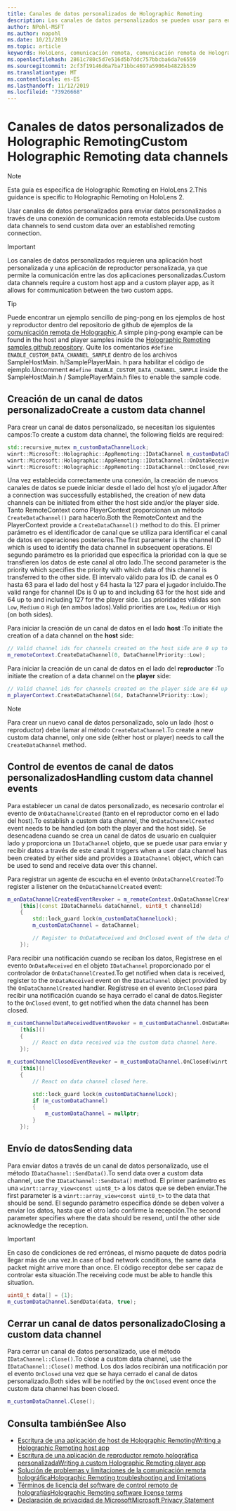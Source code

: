 ```yaml
---
title: Canales de datos personalizados de Holographic Remoting
description: Los canales de datos personalizados se pueden usar para enviar datos de usuario a través de la conexión de Holographic Remoting ya establecida.
author: NPohl-MSFT
ms.author: nopohl
ms.date: 10/21/2019
ms.topic: article
keywords: HoloLens, comunicación remota, comunicación remota de Holographic
ms.openlocfilehash: 2861c780c5d7e516d5b7ddc757bbcba6da7e6559
ms.sourcegitcommit: 2cf3f19146d6a7ba71bbc4697a59064b4822b539
ms.translationtype: MT
ms.contentlocale: es-ES
ms.lasthandoff: 11/12/2019
ms.locfileid: "73926668"
---
```

# <a name="custom-holographic-remoting-data-channels"></a><span data-ttu-id="64fed-104">Canales de datos personalizados de Holographic Remoting</span><span class="sxs-lookup"><span data-stu-id="64fed-104">Custom Holographic Remoting data channels</span></span>

>[!NOTE]
><span data-ttu-id="64fed-105">Esta guía es específica de Holographic Remoting en HoloLens 2.</span><span class="sxs-lookup"><span data-stu-id="64fed-105">This guidance is specific to Holographic Remoting on HoloLens 2.</span></span>

<span data-ttu-id="64fed-106">Usar canales de datos personalizados para enviar datos personalizados a través de una conexión de comunicación remota establecida.</span><span class="sxs-lookup"><span data-stu-id="64fed-106">Use custom data channels to send custom data over an established remoting connection.</span></span>

>[!IMPORTANT]
><span data-ttu-id="64fed-107">Los canales de datos personalizados requieren una aplicación host personalizada y una aplicación de reproductor personalizada, ya que permite la comunicación entre las dos aplicaciones personalizadas.</span><span class="sxs-lookup"><span data-stu-id="64fed-107">Custom data channels require a custom host app and a custom player app, as it allows for communication between the two custom apps.</span></span>

>[!TIP]
><span data-ttu-id="64fed-108">Puede encontrar un ejemplo sencillo de ping-pong en los ejemplos de host y reproductor dentro del repositorio de github de ejemplos de la [comunicación remota de Holographic](https://github.com/microsoft/MixedReality-HolographicRemoting-Samples).</span><span class="sxs-lookup"><span data-stu-id="64fed-108">A simple ping-pong example can be found in the host and player samples inside the [Holographic Remoting samples github repository](https://github.com/microsoft/MixedReality-HolographicRemoting-Samples).</span></span> <span data-ttu-id="64fed-109">Quite los comentarios ```#define ENABLE_CUSTOM_DATA_CHANNEL_SAMPLE``` dentro de los archivos SampleHostMain. h/SamplePlayerMain. h para habilitar el código de ejemplo.</span><span class="sxs-lookup"><span data-stu-id="64fed-109">Uncomment ```#define ENABLE_CUSTOM_DATA_CHANNEL_SAMPLE``` inside the SampleHostMain.h / SamplePlayerMain.h files to enable the sample code.</span></span>


## <a name="create-a-custom-data-channel"></a><span data-ttu-id="64fed-110">Creación de un canal de datos personalizado</span><span class="sxs-lookup"><span data-stu-id="64fed-110">Create a custom data channel</span></span>


<span data-ttu-id="64fed-111">Para crear un canal de datos personalizado, se necesitan los siguientes campos:</span><span class="sxs-lookup"><span data-stu-id="64fed-111">To create a custom data channel, the following fields are required:</span></span>
```cpp
std::recursive_mutex m_customDataChannelLock;
winrt::Microsoft::Holographic::AppRemoting::IDataChannel m_customDataChannel = nullptr;
winrt::Microsoft::Holographic::AppRemoting::IDataChannel::OnDataReceived_revoker m_customChannelDataReceivedEventRevoker;
winrt::Microsoft::Holographic::AppRemoting::IDataChannel::OnClosed_revoker m_customChannelClosedEventRevoker;
```

<span data-ttu-id="64fed-112">Una vez establecida correctamente una conexión, la creación de nuevos canales de datos se puede iniciar desde el lado del host y/o el jugador.</span><span class="sxs-lookup"><span data-stu-id="64fed-112">After a connection was successfully established, the creation of new data channels can be initiated from either the host side and/or the player side.</span></span> <span data-ttu-id="64fed-113">Tanto RemoteContext como PlayerContext proporcionan un método ```CreateDataChannel()``` para hacerlo.</span><span class="sxs-lookup"><span data-stu-id="64fed-113">Both the RemoteContext and the PlayerContext provide a ```CreateDataChannel()``` method to do this.</span></span> <span data-ttu-id="64fed-114">El primer parámetro es el identificador de canal que se utiliza para identificar el canal de datos en operaciones posteriores.</span><span class="sxs-lookup"><span data-stu-id="64fed-114">The first parameter is the channel ID which is used to identify the data channel in subsequent operations.</span></span> <span data-ttu-id="64fed-115">El segundo parámetro es la prioridad que especifica la prioridad con la que se transfieren los datos de este canal al otro lado.</span><span class="sxs-lookup"><span data-stu-id="64fed-115">The second parameter is the priority which specifies the priority with which data of this channel is transferred to the other side.</span></span> <span data-ttu-id="64fed-116">El intervalo válido para los ID. de canal es 0 hasta 63 para el lado del host y 64 hasta la 127 para el jugador incluido.</span><span class="sxs-lookup"><span data-stu-id="64fed-116">The valid range for channel IDs is 0 up to and including 63 for the host side and 64 up to and including 127 for the player side.</span></span> <span data-ttu-id="64fed-117">Las prioridades válidas son ```Low```, ```Medium``` o ```High``` (en ambos lados).</span><span class="sxs-lookup"><span data-stu-id="64fed-117">Valid priorities are ```Low```, ```Medium``` or ```High``` (on both sides).</span></span>

<span data-ttu-id="64fed-118">Para iniciar la creación de un canal de datos en el lado **host** :</span><span class="sxs-lookup"><span data-stu-id="64fed-118">To initiate the creation of a data channel on the **host** side:</span></span>
```cpp
// Valid channel ids for channels created on the host side are 0 up to and including 63
m_remoteContext.CreateDataChannel(0, DataChannelPriority::Low);
```

<span data-ttu-id="64fed-119">Para iniciar la creación de un canal de datos en el lado del **reproductor** :</span><span class="sxs-lookup"><span data-stu-id="64fed-119">To initiate the creation of a data channel on the **player** side:</span></span>
```cpp
// Valid channel ids for channels created on the player side are 64 up to and including 127
m_playerContext.CreateDataChannel(64, DataChannelPriority::Low);
```

>[!NOTE]
><span data-ttu-id="64fed-120">Para crear un nuevo canal de datos personalizado, solo un lado (host o reproductor) debe llamar al método ```CreateDataChannel```.</span><span class="sxs-lookup"><span data-stu-id="64fed-120">To create a new custom data channel, only one side (either host or player) needs to call the ```CreateDataChannel``` method.</span></span>

## <a name="handling-custom-data-channel-events"></a><span data-ttu-id="64fed-121">Control de eventos de canal de datos personalizados</span><span class="sxs-lookup"><span data-stu-id="64fed-121">Handling custom data channel events</span></span>

<span data-ttu-id="64fed-122">Para establecer un canal de datos personalizado, es necesario controlar el evento de ```OnDataChannelCreated``` (tanto en el reproductor como en el lado del host).</span><span class="sxs-lookup"><span data-stu-id="64fed-122">To establish a custom data channel, the ```OnDataChannelCreated``` event needs to be handled (on both the player and the host side).</span></span> <span data-ttu-id="64fed-123">Se desencadena cuando se crea un canal de datos de usuario en cualquier lado y proporciona un ```IDataChannel``` objeto, que se puede usar para enviar y recibir datos a través de este canal.</span><span class="sxs-lookup"><span data-stu-id="64fed-123">It triggers when a user data channel has been created by either side and provides a ```IDataChannel``` object, which can be used to send and receive data over this channel.</span></span>

<span data-ttu-id="64fed-124">Para registrar un agente de escucha en el evento ```OnDataChannelCreated```:</span><span class="sxs-lookup"><span data-stu-id="64fed-124">To register a listener on the ```OnDataChannelCreated``` event:</span></span>
```cpp
m_onDataChannelCreatedEventRevoker = m_remoteContext.OnDataChannelCreated(winrt::auto_revoke,
    [this](const IDataChannel& dataChannel, uint8_t channelId)
    {
        std::lock_guard lock(m_customDataChannelLock);
        m_customDataChannel = dataChannel;

        // Register to OnDataReceived and OnClosed event of the data channel here, see below...
    });
```

<span data-ttu-id="64fed-125">Para recibir una notificación cuando se reciban los datos, Regístrese en el evento ```OnDataReceived``` en el objeto ```IDataChannel``` proporcionado por el controlador de ```OnDataChannelCreated```.</span><span class="sxs-lookup"><span data-stu-id="64fed-125">To get notified when data is received, register to the ```OnDataReceived``` event on the ```IDataChannel``` object provided by the ```OnDataChannelCreated``` handler.</span></span> <span data-ttu-id="64fed-126">Regístrese en el evento ```OnClosed``` para recibir una notificación cuando se haya cerrado el canal de datos.</span><span class="sxs-lookup"><span data-stu-id="64fed-126">Register to the ```OnClosed``` event, to get notified when the data channel has been closed.</span></span>

```cpp
m_customChannelDataReceivedEventRevoker = m_customDataChannel.OnDataReceived(winrt::auto_revoke, 
    [this]()
    {
        // React on data received via the custom data channel here.
    });

m_customChannelClosedEventRevoker = m_customDataChannel.OnClosed(winrt::auto_revoke,
    [this]()
    {
        // React on data channel closed here.

        std::lock_guard lock(m_customDataChannelLock);
        if (m_customDataChannel)
        {
            m_customDataChannel = nullptr;
        }
    });
```

## <a name="sending-data"></a><span data-ttu-id="64fed-127">Envío de datos</span><span class="sxs-lookup"><span data-stu-id="64fed-127">Sending data</span></span>

<span data-ttu-id="64fed-128">Para enviar datos a través de un canal de datos personalizado, use el método ```IDataChannel::SendData()```.</span><span class="sxs-lookup"><span data-stu-id="64fed-128">To send data over a custom data channel, use the ```IDataChannel::SendData()``` method.</span></span> <span data-ttu-id="64fed-129">El primer parámetro es una ```winrt::array_view<const uint8_t>``` a los datos que se deben enviar.</span><span class="sxs-lookup"><span data-stu-id="64fed-129">The first parameter is a ```winrt::array_view<const uint8_t>``` to the data that should be send.</span></span> <span data-ttu-id="64fed-130">El segundo parámetro especifica dónde se deben volver a enviar los datos, hasta que el otro lado confirme la recepción.</span><span class="sxs-lookup"><span data-stu-id="64fed-130">The second parameter specifies where the data should be resend, until the other side acknowledge the reception.</span></span> 

>[!IMPORTANT]
><span data-ttu-id="64fed-131">En caso de condiciones de red erróneas, el mismo paquete de datos podría llegar más de una vez.</span><span class="sxs-lookup"><span data-stu-id="64fed-131">In case of bad network conditions, the same data packet might arrive more than once.</span></span> <span data-ttu-id="64fed-132">El código receptor debe ser capaz de controlar esta situación.</span><span class="sxs-lookup"><span data-stu-id="64fed-132">The receiving code must be able to handle this situation.</span></span>

```cpp
uint8_t data[] = {1};
m_customDataChannel.SendData(data, true);
```

## <a name="closing-a-custom-data-channel"></a><span data-ttu-id="64fed-133">Cerrar un canal de datos personalizado</span><span class="sxs-lookup"><span data-stu-id="64fed-133">Closing a custom data channel</span></span>

<span data-ttu-id="64fed-134">Para cerrar un canal de datos personalizado, use el método ```IDataChannel::Close()```.</span><span class="sxs-lookup"><span data-stu-id="64fed-134">To close a custom data channel, use the ```IDataChannel::Close()``` method.</span></span> <span data-ttu-id="64fed-135">Los dos lados recibirán una notificación por el evento ```OnClosed``` una vez que se haya cerrado el canal de datos personalizado.</span><span class="sxs-lookup"><span data-stu-id="64fed-135">Both sides will be notified by the ```OnClosed``` event once the custom data channel has been closed.</span></span>

```cpp
m_customDataChannel.Close();
```

## <a name="see-also"></a><span data-ttu-id="64fed-136">Consulta también</span><span class="sxs-lookup"><span data-stu-id="64fed-136">See Also</span></span>
* [<span data-ttu-id="64fed-137">Escritura de una aplicación de host de Holographic Remoting</span><span class="sxs-lookup"><span data-stu-id="64fed-137">Writing a Holographic Remoting host app</span></span>](holographic-remoting-create-host.md)
* [<span data-ttu-id="64fed-138">Escritura de una aplicación de reproductor remoto holográfica personalizada</span><span class="sxs-lookup"><span data-stu-id="64fed-138">Writing a custom Holographic Remoting player app</span></span>](holographic-remoting-create-player.md)
* [<span data-ttu-id="64fed-139">Solución de problemas y limitaciones de la comunicación remota holográfica</span><span class="sxs-lookup"><span data-stu-id="64fed-139">Holographic Remoting troubleshooting and limitations</span></span>](holographic-remoting-troubleshooting.md)
* [<span data-ttu-id="64fed-140">Términos de licencia del software de control remoto de holografías</span><span class="sxs-lookup"><span data-stu-id="64fed-140">Holographic Remoting software license terms</span></span>](https://docs.microsoft.com//legal/mixed-reality/microsoft-holographic-remoting-software-license-terms)
* [<span data-ttu-id="64fed-141">Declaración de privacidad de Microsoft</span><span class="sxs-lookup"><span data-stu-id="64fed-141">Microsoft Privacy Statement</span></span>](https://go.microsoft.com/fwlink/?LinkId=521839)
